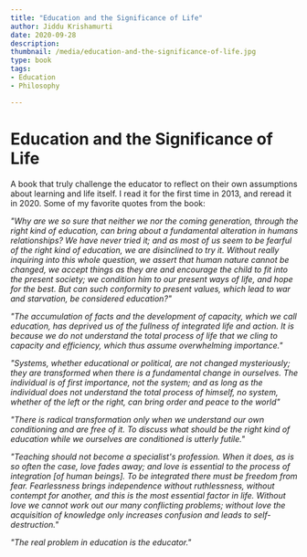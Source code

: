 ```yaml
---
title: "Education and the Significance of Life"
author: Jiddu Krishamurti
date: 2020-09-28
description: 
thumbnail: /media/education-and-the-significance-of-life.jpg
type: book
tags:
- Education
- Philosophy

---
```


# Education and the Significance of Life

A book that truly challenge the educator to reflect on their own assumptions about learning and life itself. I read it for the first time in 2013, and reread it in 2020. Some of my favorite quotes from the book:

*"Why are we so sure that neither we nor the coming generation, through the right kind of education, can bring about a fundamental alteration in humans relationships? We have never tried it; and as most of us seem to be fearful of the right kind of education, we are disinclined to try it. Without really inquiring into this whole question, we assert that human nature cannot be changed, we accept things as they are and encourage the child to fit into the present society; we condition him to our present ways of life, and hope for the best. But can such conformity to present values, which lead to war and starvation, be considered education?"*

*"The accumulation of facts and the development of capacity, which we call education, has deprived us of the fullness of integrated life and action. It is because we do not understand the total process of life that we cling to capacity and efficiency, which thus assume overwhelming importance."*

*"Systems, whether educational or political, are not changed mysteriously; they are transformed when there is a fundamental change in ourselves. The individual is of first importance, not the system; and as long as the individual does not understand the total process of himself, no system, whether of the left or the right, can bring order and peace to the world"*

*"There is radical transformation only when we understand our own conditioning and are free of it. To discuss what should be the right kind of education while we ourselves are conditioned is utterly futile."*

*"Teaching should not become a specialist's profession. When it does, as is so often the case, love fades away; and love is essential to the process of integration [of human beings]. To be integrated there must be freedom from fear. Fearlessness brings independence without ruthlessness, without contempt for another, and this is the most essential factor in life. Without love we cannot work out our many conflicting problems; without love the acquisition of knowledge only increases confusion and leads to self-destruction."*

*"The real problem in education is the educator."*
